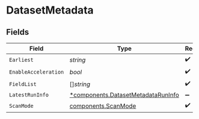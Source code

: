 # DatasetMetadata


## Fields

| Field                                                                                   | Type                                                                                    | Required                                                                                | Description                                                                             |
| --------------------------------------------------------------------------------------- | --------------------------------------------------------------------------------------- | --------------------------------------------------------------------------------------- | --------------------------------------------------------------------------------------- |
| `Earliest`                                                                              | *string*                                                                                | :heavy_check_mark:                                                                      | N/A                                                                                     |
| `EnableAcceleration`                                                                    | *bool*                                                                                  | :heavy_check_mark:                                                                      | N/A                                                                                     |
| `FieldList`                                                                             | []*string*                                                                              | :heavy_check_mark:                                                                      | N/A                                                                                     |
| `LatestRunInfo`                                                                         | [*components.DatasetMetadataRunInfo](../../models/components/datasetmetadataruninfo.md) | :heavy_minus_sign:                                                                      | N/A                                                                                     |
| `ScanMode`                                                                              | [components.ScanMode](../../models/components/scanmode.md)                              | :heavy_check_mark:                                                                      | N/A                                                                                     |